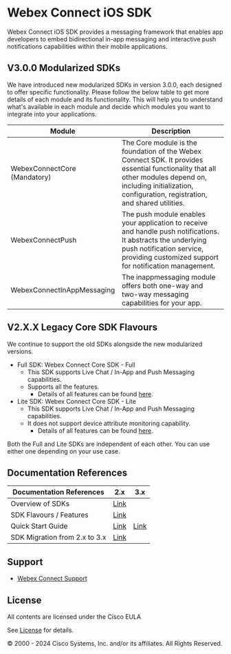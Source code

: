# Webex Connect iOS SDK

Webex Connect iOS SDK provides a messaging framework that enables app developers to embed bidirectional in-app messaging and interactive push notifications capabilities within their mobile applications.

## V3.0.0 Modularized SDKs

We have introduced new modularized SDKs in version 3.0.0, each designed to offer specific functionality. Please follow the below table to get more details of each module and its functionality. This will help you to understand what's available in each module and decide which modules you want to integrate into your applications.

| **Module** | **Description** |
| --- | --- |
| WebexConnectCore<br>(Mandatory) | The Core module is the foundation of the Webex Connect SDK. It provides essential functionality that all other modules depend on, including initialization, configuration, registration, and shared utilities. |
| WebexConnectPush | The push module enables your application to receive and handle push notifications. It abstracts the underlying push notification service, providing customized support for notification management. |
| WebexConnectInAppMessaging | The inappmessaging module offers both one-way and two-way messaging capabilities for your app. |

## V2.X.X Legacy Core SDK Flavours

We continue to support the old SDKs alongside the new modularized versions.

- Full SDK: Webex Connect Core SDK - Full
  - This SDK supports Live Chat / In-App and Push Messaging capabilities.
  - Supports all the features.
    - Details of all features can be found [here](https://developers.webexconnect.io/docs/sdk-vs-sdk-lite).
- Lite SDK: Webex Connect Core SDK - Lite
  - This SDK supports Live Chat / In-App and Push Messaging capabilities.
  - It does not support device attribute monitoring capability.
    - Details of all features can be found [here](https://developers.webexconnect.io/docs/sdk-vs-sdk-lite).

Both the Full and Lite SDKs are independent of each other. You can use either one depending on your use case.

## Documentation References

| **Documentation References** | **2.x** | **3.x** |
| --- | --- | --- |
| Overview of SDKs | [Link](https://developers.webexconnect.io/docs/overview-of-sdks) |     |
| SDK Flavours / Features | [Link](https://developers.webexconnect.io/docs/sdk-vs-sdk-lite) |     |
| Quick Start Guide | [Link](https://developers.webexconnect.io/docs/ios-sdk-quickstart-guide) | [Link](https://developers.webexconnect.io/docs/ios-quick-start-guide-modularized) |
| SDK Migration from 2.x to 3.x | [Link](https://developers.webexconnect.io/docs/ios-modularized-migration-sdk) |     |

## Support

- [Webex Connect Support](https://developers.imiconnect.io/docs/imiconnect-support)

## License
All contents are licensed under the Cisco EULA

See [License](https://www.cisco.com/c/en/us/products/end-user-license-agreement.html) for details.

© 2000 - 2024 Cisco Systems, Inc. and/or its affiliates. All Rights Reserved.
